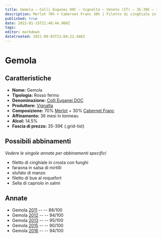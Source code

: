 ```yaml
---
title: Gemola – Colli Euganei DOC – Vignalta – Veneto (IT) – 35-39€ – 3★-5★
description: Merlot 70% + Cabernet Franc 30% | Filetto di cinghiale in crosta con funghi – Faraona in salsa di mirtilli – Stufato di manzo – Filetto di bue al roquefort – Sella di capriolo in salmì
published: true
date: 2022-01-15T21:40:44.960Z
tags: 
editor: markdown
dateCreated: 2021-09-03T21:04:22.446Z
---
```


# Gemola

## Caratteristiche
- **Nome:** Gemola
- **Tipologia:** Rosso fermo
- **Denominazione:** [Colli Euganei DOC](/denominazioni/Italia/Veneto/DOC/Colli-Euganei)
- **Produttore:** [Vignalta](/produttori/Italia/Veneto/Vignalta) 
- **Composizione:** 70% [Merlot](/vitigni/Francia/merlot) + 30% [Cabernet Franc](/vitigni/Francia/cabernet-franc)
- **Affinamento:** 36 mesi in tonneau 
- **Alcol:** 14.5%
- **Fascia di prezzo:** 35-39€
{.grid-list}




## Possibili abbinamenti
*Vedere le singole annate per abbinamenti specifici*

- filetto di cinghiale in crosta con funghi
- faraona in salsa di mirtilli
- stufato di manzo
- filetto di bue al roquefort
- Sella di capriolo in salmì

## Annate
- Gemola [2011](vini/Italia/Veneto/Vignalta/Gemola/2011) -- <span class="star-3"></span> -- 88/100
- Gemola [2012](vini/Italia/Veneto/Vignalta/Gemola/2012) -- <span class="star-5"></span> -- 94/100 
- Gemola [2013](vini/Italia/Veneto/Vignalta/Gemola/2013) -- <span class="star-5"></span> -- 95/100
- Gemola [2015](vini/Italia/Veneto/Vignalta/Gemola/2015) -- <span class="star-4"></span> -- 90/100
- Gemola [2016](vini/Italia/Veneto/Vignalta/Gemola/2016) -- <span class="star-5"></span> -- 94/100